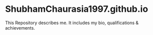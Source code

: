 # ShubhamChaurasia1997.github.io
This Repository describes me. It includes my bio, qualifications &amp; achievements.
